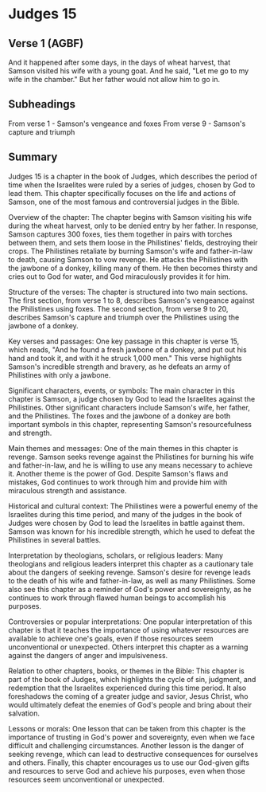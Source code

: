 # Judges 15

## Verse 1 (AGBF)

And it happened after some days, in the days of wheat harvest, that Samson visited his wife with a young goat. And he said, "Let me go to my wife in the chamber." But her father would not allow him to go in.

## Subheadings

From verse 1 - Samson's vengeance and foxes
From verse 9 - Samson's capture and triumph

## Summary

Judges 15 is a chapter in the book of Judges, which describes the period of time when the Israelites were ruled by a series of judges, chosen by God to lead them. This chapter specifically focuses on the life and actions of Samson, one of the most famous and controversial judges in the Bible.

Overview of the chapter:
The chapter begins with Samson visiting his wife during the wheat harvest, only to be denied entry by her father. In response, Samson captures 300 foxes, ties them together in pairs with torches between them, and sets them loose in the Philistines' fields, destroying their crops. The Philistines retaliate by burning Samson's wife and father-in-law to death, causing Samson to vow revenge. He attacks the Philistines with the jawbone of a donkey, killing many of them. He then becomes thirsty and cries out to God for water, and God miraculously provides it for him.

Structure of the verses:
The chapter is structured into two main sections. The first section, from verse 1 to 8, describes Samson's vengeance against the Philistines using foxes. The second section, from verse 9 to 20, describes Samson's capture and triumph over the Philistines using the jawbone of a donkey.

Key verses and passages:
One key passage in this chapter is verse 15, which reads, "And he found a fresh jawbone of a donkey, and put out his hand and took it, and with it he struck 1,000 men." This verse highlights Samson's incredible strength and bravery, as he defeats an army of Philistines with only a jawbone.

Significant characters, events, or symbols:
The main character in this chapter is Samson, a judge chosen by God to lead the Israelites against the Philistines. Other significant characters include Samson's wife, her father, and the Philistines. The foxes and the jawbone of a donkey are both important symbols in this chapter, representing Samson's resourcefulness and strength.

Main themes and messages:
One of the main themes in this chapter is revenge. Samson seeks revenge against the Philistines for burning his wife and father-in-law, and he is willing to use any means necessary to achieve it. Another theme is the power of God. Despite Samson's flaws and mistakes, God continues to work through him and provide him with miraculous strength and assistance.

Historical and cultural context:
The Philistines were a powerful enemy of the Israelites during this time period, and many of the judges in the book of Judges were chosen by God to lead the Israelites in battle against them. Samson was known for his incredible strength, which he used to defeat the Philistines in several battles.

Interpretation by theologians, scholars, or religious leaders:
Many theologians and religious leaders interpret this chapter as a cautionary tale about the dangers of seeking revenge. Samson's desire for revenge leads to the death of his wife and father-in-law, as well as many Philistines. Some also see this chapter as a reminder of God's power and sovereignty, as he continues to work through flawed human beings to accomplish his purposes.

Controversies or popular interpretations:
One popular interpretation of this chapter is that it teaches the importance of using whatever resources are available to achieve one's goals, even if those resources seem unconventional or unexpected. Others interpret this chapter as a warning against the dangers of anger and impulsiveness.

Relation to other chapters, books, or themes in the Bible:
This chapter is part of the book of Judges, which highlights the cycle of sin, judgment, and redemption that the Israelites experienced during this time period. It also foreshadows the coming of a greater judge and savior, Jesus Christ, who would ultimately defeat the enemies of God's people and bring about their salvation.

Lessons or morals:
One lesson that can be taken from this chapter is the importance of trusting in God's power and sovereignty, even when we face difficult and challenging circumstances. Another lesson is the danger of seeking revenge, which can lead to destructive consequences for ourselves and others. Finally, this chapter encourages us to use our God-given gifts and resources to serve God and achieve his purposes, even when those resources seem unconventional or unexpected.